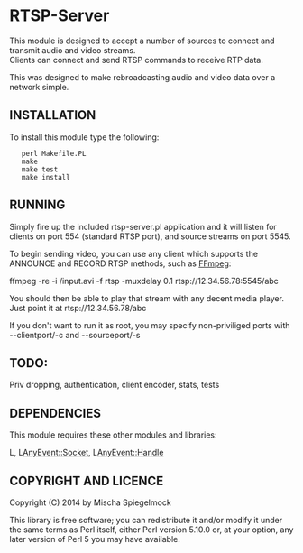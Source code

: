 RTSP-Server
===========
This module is designed to accept a number of sources to connect and
transmit audio and video streams.  
Clients can connect and send RTSP commands to receive RTP data.

This was designed to make rebroadcasting audio and video data over a
network simple.

## INSTALLATION
To install this module type the following:
```
   perl Makefile.PL
   make
   make test
   make install
```

## RUNNING

Simply fire up the included rtsp-server.pl application and it will
listen for clients on port 554 (standard RTSP port), and source
streams on port 5545.

To begin sending video, you can use any client which supports the
ANNOUNCE and RECORD RTSP methods, such as [FFmpeg](https://www.ffmpeg.org/ffmpeg-protocols.html#rtsp):

ffmpeg -re -i /input.avi -f rtsp -muxdelay 0.1 rtsp://12.34.56.78:5545/abc

You should then be able to play that stream with any decent media
player. Just point it at rtsp://12.34.56.78/abc

If you don't want to run it as root, you may specify non-priviliged
ports with --clientport/-c and --sourceport/-s

## TODO:

Priv dropping, authentication, client encoder, stats, tests

## DEPENDENCIES

This module requires these other modules and libraries:

  L<Moose>, L<AnyEvent::Socket>, L<AnyEvent::Handle>

## COPYRIGHT AND LICENCE

Copyright (C) 2014 by Mischa Spiegelmock

This library is free software; you can redistribute it and/or modify
it under the same terms as Perl itself, either Perl version 5.10.0 or,
at your option, any later version of Perl 5 you may have available.


